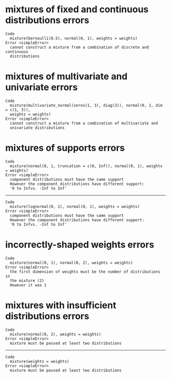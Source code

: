 # mixtures of fixed and continuous distributions errors

    Code
      mixture(bernoulli(0.5), normal(0, 1), weights = weights)
    Error <simpleError>
      cannot construct a mixture from a combination of discrete and continuous
      distributions

# mixtures of multivariate and univariate errors

    Code
      mixture(multivariate_normal(zeros(1, 3), diag(3)), normal(0, 1, dim = c(1, 3)),
      weights = weights)
    Error <simpleError>
      cannot construct a mixture from a combination of multivariate and
      univariate distributions

# mixtures of supports errors

    Code
      mixture(normal(0, 1, truncation = c(0, Inf)), normal(0, 1), weights = weights)
    Error <simpleError>
      component distributions must have the same support
      However the component distributions have different support:
      '0 to Infvs. -Inf to Inf'

---

    Code
      mixture(lognormal(0, 1), normal(0, 1), weights = weights)
    Error <simpleError>
      component distributions must have the same support
      However the component distributions have different support:
      '0 to Infvs. -Inf to Inf'

# incorrectly-shaped weights errors

    Code
      mixture(normal(0, 1), normal(0, 2), weights = weights)
    Error <simpleError>
      the first dimension of weights must be the number of distributions in
      the mixture (2)
      However it was 1

# mixtures with insufficient distributions errors

    Code
      mixture(normal(0, 2), weights = weights)
    Error <simpleError>
      mixture must be passed at least two distributions

---

    Code
      mixture(weights = weights)
    Error <simpleError>
      mixture must be passed at least two distributions

